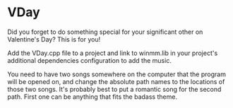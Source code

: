 # VDay
Did you forget to do something special for your significant other on Valentine's Day? This is for you!

Add the VDay.cpp file to a project and link to winmm.lib in your project's additional dependencies configuration to add the music.

You need to have two songs somewhere on the computer that the program will be opened on, and change the absolute path names to the locations of those two songs. It's probably best to put a romantic song for the second path. First one can be anything that fits the badass theme.
